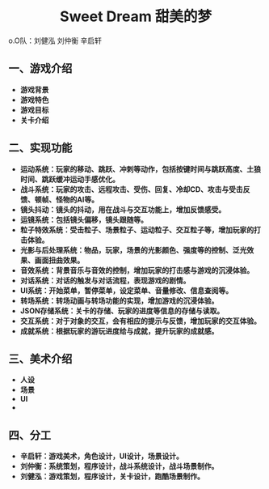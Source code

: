 <h1 align="center">Sweet Dream 甜美的梦</h1>

 
o.O队：刘健泓 刘仲衡 辛启轩
## 一、游戏介绍

- **游戏背景**
- **游戏特色**
- **游戏目标**
- **关卡介绍**
  
## 二、实现功能
- **运动系统：玩家的移动、跳跃、冲刺等动作，包括按键时间与跳跃高度、土狼时间、跳跃缓冲运动手感优化。**
- **战斗系统：玩家的攻击、远程攻击、受伤、回复、冷却CD、攻击与受击反馈、顿帧、怪物的AI等。**
- **镜头抖动：镜头的抖动，用在战斗与交互功能上，增加反馈感受。**
- **运镜系统：包括镜头偏移，镜头跟随等。**
- **粒子特效系统：受击粒子、场景粒子、运动粒子、交互粒子等，增加玩家的打击体验。**
- **光影与后处理系统：物品，玩家，场景的光影颜色、强度等的控制、泛光效果、画面扭曲效果。**
- **音效系统：背景音乐与音效的控制，增加玩家的打击感与游戏的沉浸体验。**
- **对话系统：对话的触发与对话流程，表现游戏的剧情。**
- **UI系统：开始菜单，暂停菜单，设定菜单、音量修改、信息查阅等。**
- **转场系统：转场动画与转场功能的实现，增加游戏的沉浸体验。**
- **JSON存储系统：关卡的存储、玩家的进度等信息的存储与读取。**
- **交互系统：对于对象的交互，会有相应的提示与反馈，增加玩家的交互体验。**
- **成就系统：根据玩家的游玩进度给与成就，提升玩家的成就感。**

## 三、美术介绍
- **人设**
- **场景**
- **UI**
- 
## 四、分工
- **辛启轩：游戏美术，角色设计，UI设计，场景设计。**
- **刘仲衡：系统策划，程序设计，战斗系统设计，战斗场景制作。**
- **刘健泓：游戏策划，程序设计，关卡设计，跑酷场景制作。**

